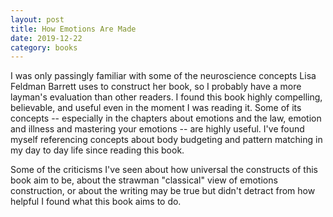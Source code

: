 ```yaml
---
layout: post
title: How Emotions Are Made
date: 2019-12-22
category: books
---
```


I was only passingly familiar with some of the neuroscience concepts Lisa Feldman Barrett uses to construct her book, so I probably have a more layman's evaluation than other readers. I found this book highly compelling, believable, and useful even in the moment I was reading it. Some of its concepts -- especially in the chapters about emotions and the law, emotion and illness and mastering your emotions -- are highly useful. I've found myself referencing concepts about body budgeting and pattern matching in my day to day life since reading this book. 

Some of the criticisms I've seen about how universal the constructs of this book aim to be, about the strawman "classical" view of emotions construction, or about the writing may be true but didn't detract from how helpful I found what this book aims to do. 